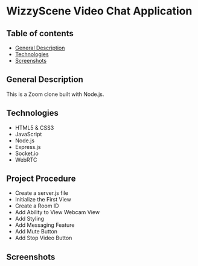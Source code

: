 # WizzyScene Video Chat Application

## Table of contents
* [General Description](#general-info)
* [Technologies](#technologies)
* [Screenshots](#screenshots)


## General Description
This is a Zoom clone built with Node.js.

## Technologies

- HTML5 & CSS3
- JavaScript
- Node.js
- Express.js
- Socket.io
- WebRTC


## Project Procedure

- Create a server.js file
- Initialize the First View
- Create a Room ID
- Add Ability to View Webcam View
- Add Styling
- Add Messaging Feature
- Add Mute Button
- Add Stop Video Button


## Screenshots 





